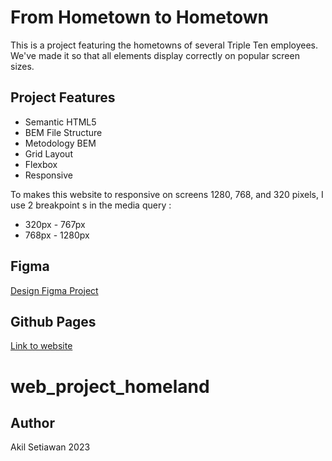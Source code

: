 # From Hometown to Hometown
This is a project featuring the hometowns of several Triple Ten employees. We've made it so that all elements display correctly on popular screen sizes.


## Project Features 
* Semantic HTML5
* BEM File Structure
* Metodology BEM
* Grid Layout
* Flexbox
* Responsive

To makes this website to responsive on screens 1280, 768, and 320 pixels, I use 2 breakpoint s in the media query :

* 320px - 767px
* 768px - 1280px

## Figma
[Design Figma Project](https://www.figma.com/file/1zCYcflj6BJx5VqOvXU9nb/Sprint-3-From-Homeland-to-Homeland-desktop-mobile?node-id=0%3A1)

## Github Pages

[Link to website](https://github.com/akilsetiawan/web_project_homeland)
# web_project_homeland

## Author
Akil Setiawan 2023